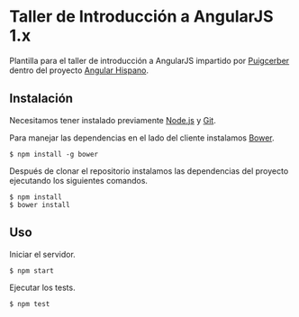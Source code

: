 # Taller de Introducción a AngularJS 1.x
 
Plantilla para el taller de introducción a AngularJS impartido por [Puigcerber](https://twitter.com/Puigcerber) dentro
 del proyecto [Angular Hispano](https://twitter.com/AngularHispano).

## Instalación

Necesitamos tener instalado previamente [Node.js](https://nodejs.org/) y [Git](https://git-scm.com/).

Para manejar las dependencias en el lado del cliente instalamos [Bower](http://bower.io/).

```
$ npm install -g bower
```

Después de clonar el repositorio instalamos las dependencias del proyecto ejecutando los siguientes comandos.

```
$ npm install
$ bower install
```

## Uso

Iniciar el servidor.

```
$ npm start
```

Ejecutar los tests.

```
$ npm test
```
